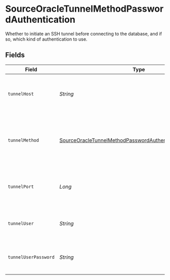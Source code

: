 # SourceOracleTunnelMethodPasswordAuthentication

Whether to initiate an SSH tunnel before connecting to the database, and if so, which kind of authentication to use.


## Fields

| Field                                                                                                                                           | Type                                                                                                                                            | Required                                                                                                                                        | Description                                                                                                                                     | Example                                                                                                                                         |
| ----------------------------------------------------------------------------------------------------------------------------------------------- | ----------------------------------------------------------------------------------------------------------------------------------------------- | ----------------------------------------------------------------------------------------------------------------------------------------------- | ----------------------------------------------------------------------------------------------------------------------------------------------- | ----------------------------------------------------------------------------------------------------------------------------------------------- |
| `tunnelHost`                                                                                                                                    | *String*                                                                                                                                        | :heavy_check_mark:                                                                                                                              | Hostname of the jump server host that allows inbound ssh tunnel.                                                                                |                                                                                                                                                 |
| `tunnelMethod`                                                                                                                                  | [SourceOracleTunnelMethodPasswordAuthenticationTunnelMethod](../../models/shared/SourceOracleTunnelMethodPasswordAuthenticationTunnelMethod.md) | :heavy_check_mark:                                                                                                                              | Connect through a jump server tunnel host using username and password authentication                                                            |                                                                                                                                                 |
| `tunnelPort`                                                                                                                                    | *Long*                                                                                                                                          | :heavy_check_mark:                                                                                                                              | Port on the proxy/jump server that accepts inbound ssh connections.                                                                             | 22                                                                                                                                              |
| `tunnelUser`                                                                                                                                    | *String*                                                                                                                                        | :heavy_check_mark:                                                                                                                              | OS-level username for logging into the jump server host                                                                                         |                                                                                                                                                 |
| `tunnelUserPassword`                                                                                                                            | *String*                                                                                                                                        | :heavy_check_mark:                                                                                                                              | OS-level password for logging into the jump server host                                                                                         |                                                                                                                                                 |